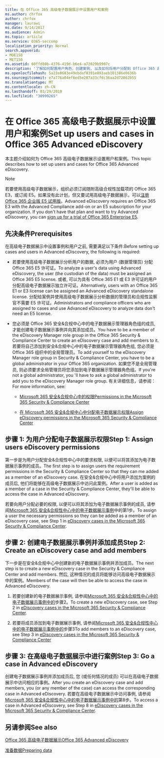 ```yaml
---
title: 在 Office 365 高级电子数据展示中设置用户和案例
ms.author: chrfox
author: chrfox
manager: laurawi
ms.date: 9/14/2017
ms.audience: Admin
ms.topic: article
ms.service: O365-seccomp
localization_priority: Normal
search.appverid:
- MOE150
- MET150
ms.assetid: 60ffd80b-4376-419d-b6e4-a72029b9907c
description: '了解如何配置用户角色、创建案例, 以及如何将用户分配到 Office 365 高级电子数据展示中的案例。  '
ms.openlocfilehash: 5a22e0683e49ebdaf8391e092aeb101386e0636b
ms.sourcegitcommit: e7a776a04ef6ed5e287a33cfdc36aa2d72862b55
ms.translationtype: MT
ms.contentlocale: zh-CN
ms.lasthandoff: 03/29/2019
ms.locfileid: "30999265"
---
```

# <a name="set-up-users-and-cases-in-office-365-advanced-ediscovery"></a><span data-ttu-id="808ab-103">在 Office 365 高级电子数据展示中设置用户和案例</span><span class="sxs-lookup"><span data-stu-id="808ab-103">Set up users and cases in Office 365 Advanced eDiscovery</span></span>

<span data-ttu-id="808ab-104">本主题介绍如何为 Office 365 高级电子数据展示设置用户和案例。</span><span class="sxs-lookup"><span data-stu-id="808ab-104">This topic describes how to set up users and cases for Office 365 Advanced eDiscovery.</span></span>
  
> [!NOTE]
> <span data-ttu-id="808ab-p101">若要使用高级电子数据展示，组织必须订阅随附高级合规性加载项的 Office 365 E3，或订阅 E5。如果没有此计划，但又要试用高级电子数据展示，可以[注册 Office 365 企业版 E5 试用版](https://go.microsoft.com/fwlink/p/?LinkID=698279)。</span><span class="sxs-lookup"><span data-stu-id="808ab-p101">Advanced eDiscovery requires an Office 365 E3 with the Advanced Compliance add-on or an E5 subscription for your organization. If you don't have that plan and want to try Advanced eDiscovery, you can [sign up for a trial of Office 365 Enterprise E5](https://go.microsoft.com/fwlink/p/?LinkID=698279).</span></span> 
  
## <a name="prerequisites"></a><span data-ttu-id="808ab-107">先决条件</span><span class="sxs-lookup"><span data-stu-id="808ab-107">Prerequisites</span></span>

<span data-ttu-id="808ab-108">在高级电子数据展示中设置事例和用户之前, 需要满足以下条件:</span><span class="sxs-lookup"><span data-stu-id="808ab-108">Before setting up cases and users in Advanced eDiscovery, the following is required:</span></span>
  
- <span data-ttu-id="808ab-109">若要使用高级电子数据展示分析用户的数据, 必须为用户 (数据管理员) 分配 Office 365 E5 许可证。</span><span class="sxs-lookup"><span data-stu-id="808ab-109">To analyze a user's data using Advanced eDiscovery, the user (the custodian of the data) must be assigned an Office 365 E5 license.</span></span> <span data-ttu-id="808ab-110">或者, 可以为具有 Office 365 E1 或 E3 许可证的用户分配高级电子数据展示独立许可证。</span><span class="sxs-lookup"><span data-stu-id="808ab-110">Alternatively, users with an Office 365 E1 or E3 license can be assigned an Advanced eDiscovery standalone license.</span></span> <span data-ttu-id="808ab-111">分配给案例并使用高级电子数据展示分析数据的管理员和合规性监察官不需要 E5 许可证。</span><span class="sxs-lookup"><span data-stu-id="808ab-111">Administrators and compliance officers who are assigned to cases and use Advanced eDiscovery to analyze data don't need an E5 license.</span></span> 
    
- <span data-ttu-id="808ab-112">您必须是 Office 365 安全&amp;合规中心中的电子数据展示管理器角色组的成员, 才能创建电子数据展示事例并向其添加成员。</span><span class="sxs-lookup"><span data-stu-id="808ab-112">You have to be a member of the eDiscovery Manager role group in the Office 365 Security &amp; Compliance Center to create an eDiscovery case and add members to it.</span></span> <span data-ttu-id="808ab-113">若要将自己添加到安全&amp;合规中心中的电子数据展示管理器角色组, 您必须是 Office 365 组织中的全局管理员。</span><span class="sxs-lookup"><span data-stu-id="808ab-113">To add yourself to the eDiscovery Manager role group in Security &amp; Compliance Center, you have to be a global administrator in your Office 365 organization.</span></span> <span data-ttu-id="808ab-114">如果您不是全局管理员, 则必须要求全局管理员将您添加到电子数据展示管理器角色组。</span><span class="sxs-lookup"><span data-stu-id="808ab-114">If you're not a global administrator, you 'll have to ask a global administrator to add you to the eDiscovery Manager role group.</span></span> <span data-ttu-id="808ab-115">有关详细信息，请参阅：</span><span class="sxs-lookup"><span data-stu-id="808ab-115">For more information, see:</span></span>
    
  - [<span data-ttu-id="808ab-116">Microsoft 365 安全&amp;合规中心中的权限</span><span class="sxs-lookup"><span data-stu-id="808ab-116">Permissions in the Microsoft 365 Security &amp; Compliance Center</span></span>](permissions-in-the-security-and-compliance-center.md)
    
  - [<span data-ttu-id="808ab-117">在 Microsoft 365 安全&amp;合规中心中分配电子数据展示权限</span><span class="sxs-lookup"><span data-stu-id="808ab-117">Assign eDiscovery permissions in the Microsoft‍ 365 Security &amp; Compliance Center</span></span>](assign-ediscovery-permissions.md)
    
## <a name="step-1-assign-users-ediscovery-permissions"></a><span data-ttu-id="808ab-118">步骤 1: 为用户分配电子数据展示权限</span><span class="sxs-lookup"><span data-stu-id="808ab-118">Step 1: Assign users eDiscovery permissions</span></span>

<span data-ttu-id="808ab-119">第一步是为用户分配安全&amp;合规性中心中的要求权限, 以便可以将其添加为电子数据展示事例的成员。</span><span class="sxs-lookup"><span data-stu-id="808ab-119">The first step is to assign users the requirement permissions in the Security &amp; Compliance Center so that they can me added as a member of an eDiscovery case.</span></span> <span data-ttu-id="808ab-120">在安全&amp;合规中心中将用户添加为案例的成员后, 他们将能够在高级电子数据展示中访问此案例。</span><span class="sxs-lookup"><span data-stu-id="808ab-120">After a user is added as a member of a case in the Security &amp; Compliance Center, they'll be able to access the case in Advanced eDiscovery.</span></span>
  
<span data-ttu-id="808ab-121">若要向用户分配必要的权限, 以便可以将其添加为电子数据展示事例的成员, 请参阅[Microsoft 365 安全&amp;合规性中心中的电子数据展示事例](ediscovery-cases.md#step-1-assign-ediscovery-permissions-to-potential-case-members)中的第1步。</span><span class="sxs-lookup"><span data-stu-id="808ab-121">To assign a user the necessary permissions so they can be added as a member of an eDiscovery case, see Step 1 in [eDiscovery cases in the Microsoft 365 Security &amp; Compliance Center](ediscovery-cases.md#step-1-assign-ediscovery-permissions-to-potential-case-members).</span></span>
  
## <a name="step-2-create-an-ediscovery-case-and-add-members"></a><span data-ttu-id="808ab-122">步骤 2: 创建电子数据展示事例并添加成员</span><span class="sxs-lookup"><span data-stu-id="808ab-122">Step 2: Create an eDiscovery case and add members</span></span>

<span data-ttu-id="808ab-123">下一步是在安全&amp;合规中心中创建新的电子数据展示事例并添加成员。</span><span class="sxs-lookup"><span data-stu-id="808ab-123">The next step is to create a new eDiscovery case in the Security &amp; Compliance Center and add members.</span></span> <span data-ttu-id="808ab-124">然后, 这种情况的成员将能够访问高级电子数据展示中的案例。</span><span class="sxs-lookup"><span data-stu-id="808ab-124">Members of the case will then be able to access the case in Advanced eDiscovery.</span></span>
  
1. <span data-ttu-id="808ab-125">若要创建新的电子数据展示事例, 请参阅[Microsoft 365 安全&amp;合规性中心中的电子数据展示事例中的](ediscovery-cases.md#step-2-create-a-new-case)步骤2。</span><span class="sxs-lookup"><span data-stu-id="808ab-125">To create a new eDiscovery case, see Step 2 in [eDiscovery cases in the Microsoft 365 Security &amp; Compliance Center](ediscovery-cases.md#step-2-create-a-new-case).</span></span>
    
2. <span data-ttu-id="808ab-126">若要将成员添加到电子数据展示事例, 请参阅[Microsoft 365 安全&amp;合规性中心中的电子数据展示事例中的](ediscovery-cases.md#step-3-add-members-to-a-case)步骤3</span><span class="sxs-lookup"><span data-stu-id="808ab-126">To add members to an eDiscovery case, see Step 3 in [eDiscovery cases in the Microsoft 365 Security &amp; Compliance Center](ediscovery-cases.md#step-3-add-members-to-a-case)</span></span>
    
## <a name="step-3-go-a-case-in-advanced-ediscovery"></a><span data-ttu-id="808ab-127">步骤 3: 在高级电子数据展示中进行案例</span><span class="sxs-lookup"><span data-stu-id="808ab-127">Step 3: Go a case in Advanced eDiscovery</span></span>

<span data-ttu-id="808ab-128">创建电子数据展示事例并添加成员后, 您 (或任何情况的成员) 可以在高级电子数据展示中访问相应的事例。</span><span class="sxs-lookup"><span data-stu-id="808ab-128">After you create an eDiscovery case and add members, you (or any member of the case) can access the corresponding case in Advanced eDiscovery.</span></span> <span data-ttu-id="808ab-129">若要在高级电子数据展示中访问事例, 请参阅[Microsoft 365 安全&amp;合规性中心中的电子数据展示事例中的](ediscovery-cases.md#step-8-go-to-the-case-in-advanced-ediscovery)第8步。</span><span class="sxs-lookup"><span data-stu-id="808ab-129">To access a case in Advanced eDiscovery, see Step 8 in [eDiscovery cases in the Microsoft 365 Security &amp; Compliance Center](ediscovery-cases.md#step-8-go-to-the-case-in-advanced-ediscovery).</span></span>
  
## <a name="see-also"></a><span data-ttu-id="808ab-130">另请参阅</span><span class="sxs-lookup"><span data-stu-id="808ab-130">See also</span></span>

[<span data-ttu-id="808ab-131">Office 365 高级电子数据展示</span><span class="sxs-lookup"><span data-stu-id="808ab-131">Office 365 Advanced eDiscovery</span></span>](office-365-advanced-ediscovery.md)
  
[<span data-ttu-id="808ab-132">准备数据</span><span class="sxs-lookup"><span data-stu-id="808ab-132">Preparing data</span></span>](prepare-data-for-advanced-ediscovery.md)
 